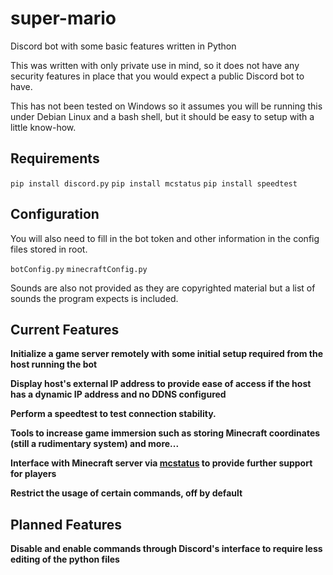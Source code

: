 # super-mario
Discord bot with some basic features written in Python

This was written with only private use  in mind, so it does not have any security features in place that you would expect a public Discord bot to have.

This has not been tested on Windows so it assumes you will be running this under Debian Linux and a bash shell, but it should be easy to setup with a little know-how.

## Requirements

`pip install discord.py`
`pip install mcstatus`
`pip install speedtest`

## Configuration

You will also need to fill in the bot token and other information in the config files stored in root.

`botConfig.py` `minecraftConfig.py`

Sounds are also not provided as they are copyrighted material but a list of sounds the program expects is included.

## Current Features

**Initialize a game server remotely with some initial setup required from the host running the bot**

**Display host's external IP address to provide ease of access if the host has a dynamic IP address and no DDNS configured**

**Perform a speedtest to test connection stability.**

**Tools to increase game immersion such as storing Minecraft coordinates (still a rudimentary system) and more...**

**Interface with Minecraft server via [mcstatus](https://github.com/Dinnerbone/mcstatus) to provide further support for players**

**Restrict the usage of certain commands, off by default**

## Planned Features

**Disable and enable commands through Discord's interface to require less editing of the python files**
